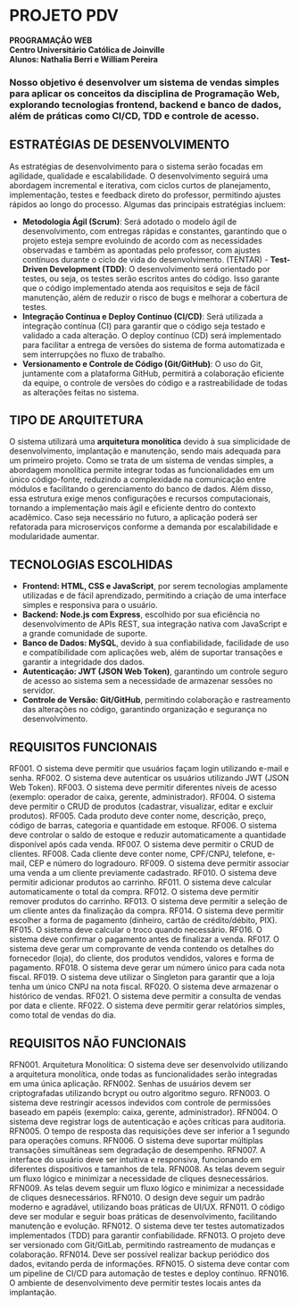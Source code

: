 # PROJETO PDV  
**PROGRAMAÇÃO WEB**  
**Centro Universitário Católica de Joinville**  
**Alunos: Nathalia Berri e William Pereira**  

### Nosso objetivo é desenvolver um sistema de vendas simples para aplicar os conceitos da disciplina de Programação Web, explorando tecnologias frontend, backend e banco de dados, além de práticas como CI/CD, TDD e controle de acesso.

## ESTRATÉGIAS DE DESENVOLVIMENTO
As estratégias de desenvolvimento para o sistema serão focadas em agilidade, qualidade e escalabilidade. O desenvolvimento seguirá uma abordagem incremental e iterativa, com ciclos curtos de planejamento, implementação, testes e feedback direto do professor, permitindo ajustes rápidos ao longo do processo. Algumas das principais estratégias incluem:
- **Metodologia Ágil (Scrum)**: Será adotado o modelo ágil de desenvolvimento, com entregas rápidas e constantes, garantindo que o projeto esteja sempre evoluindo de acordo com as necessidades observadas e também as apontadas pelo professor, com ajustes contínuos durante o ciclo de vida do desenvolvimento.
(TENTAR) - **Test-Driven Development (TDD)**: O desenvolvimento será orientado por testes, ou seja, os testes serão escritos antes do código. Isso garante que o código implementado atenda aos requisitos e seja de fácil manutenção, além de reduzir o risco de bugs e melhorar a cobertura de testes.
- **Integração Contínua e Deploy Contínuo (CI/CD)**: Será utilizada a integração contínua (CI) para garantir que o código seja testado e validado a cada alteração. O deploy contínuo (CD) será implementado para facilitar a entrega de versões do sistema de forma automatizada e sem interrupções no fluxo de trabalho.
- **Versionamento e Controle de Código (Git/GitHub)**: O uso do Git, juntamente com a plataforma GitHub, permitirá a colaboração eficiente da equipe, o controle de versões do código e a rastreabilidade de todas as alterações feitas no sistema.

## TIPO DE ARQUITETURA
O sistema utilizará uma **arquitetura monolítica** devido à sua simplicidade de desenvolvimento, implantação e manutenção, sendo mais adequada para um primeiro projeto. Como se trata de um sistema de vendas simples, a abordagem monolítica permite integrar todas as funcionalidades em um único código-fonte, reduzindo a complexidade na comunicação entre módulos e facilitando o gerenciamento do banco de dados. Além disso, essa estrutura exige menos configurações e recursos computacionais, tornando a implementação mais ágil e eficiente dentro do contexto acadêmico. Caso seja necessário no futuro, a aplicação poderá ser refatorada para microserviços conforme a demanda por escalabilidade e modularidade aumentar.

## TECNOLOGIAS ESCOLHIDAS
- **Frontend: HTML, CSS e JavaScript**, por serem tecnologias amplamente utilizadas e de fácil aprendizado, permitindo a criação de uma interface simples e responsiva para o usuário.
- **Backend: Node.js com Express**, escolhido por sua eficiência no desenvolvimento de APIs REST, sua integração nativa com JavaScript e a grande comunidade de suporte.
- **Banco de Dados: MySQL**, devido à sua confiabilidade, facilidade de uso e compatibilidade com aplicações web, além de suportar transações e garantir a integridade dos dados.
- **Autenticação: JWT (JSON Web Token)**, garantindo um controle seguro de acesso ao sistema sem a necessidade de armazenar sessões no servidor.
- **Controle de Versão: Git/GitHub**, permitindo colaboração e rastreamento das alterações no código, garantindo organização e segurança no desenvolvimento.

## REQUISITOS FUNCIONAIS
RF001. O sistema deve permitir que usuários façam login utilizando e-mail e senha.
RF002. O sistema deve autenticar os usuários utilizando JWT (JSON Web Token).
RF003. O sistema deve permitir diferentes níveis de acesso (exemplo: operador de caixa, gerente, administrador).
RF004. O sistema deve permitir o CRUD de produtos (cadastrar, visualizar, editar e excluir produtos).
RF005. Cada produto deve conter nome, descrição, preço, código de barras, categoria e quantidade em estoque.
RF006. O sistema deve controlar o saldo de estoque e reduzir automaticamente a quantidade disponível após cada venda.
RF007. O sistema deve permitir o CRUD de clientes.
RF008. Cada cliente deve conter nome, CPF/CNPJ, telefone, e-mail, CEP e número do logradouro.
RF009. O sistema deve permitir associar uma venda a um cliente previamente cadastrado.
RF010. O sistema deve permitir adicionar produtos ao carrinho.
RF011. O sistema deve calcular automaticamente o total da compra.
RF012. O sistema deve permitir remover produtos do carrinho.
RF013. O sistema deve permitir a seleção de um cliente antes da finalização da compra.
RF014. O sistema deve permitir escolher a forma de pagamento (dinheiro, cartão de crédito/débito, PIX).
RF015. O sistema deve calcular o troco quando necessário.
RF016. O sistema deve confirmar o pagamento antes de finalizar a venda.
RF017. O sistema deve gerar um comprovante de venda contendo os detalhes do fornecedor (loja), do cliente,  dos produtos vendidos, valores e forma de pagamento.
RF018. O sistema deve gerar um número único para cada nota fiscal.
RF019. O sistema deve utilizar o Singleton para garantir que a loja tenha um único CNPJ na nota fiscal.
RF020. O sistema deve armazenar o histórico de vendas.
RF021. O sistema deve permitir a consulta de vendas por data e cliente.
RF022. O sistema deve permitir gerar relatórios simples, como total de vendas do dia.

## REQUISITOS NÃO FUNCIONAIS
RFN001. Arquitetura Monolítica: O sistema deve ser desenvolvido utilizando a arquitetura monolítica, onde todas as funcionalidades serão integradas em uma única aplicação.
RFN002. Senhas de usuários devem ser criptografadas utilizando bcrypt ou outro algoritmo seguro.
RFN003. O sistema deve restringir acessos indevidos com controle de permissões baseado em papéis (exemplo: caixa, gerente, administrador).
RFN004. O sistema deve registrar logs de autenticação e ações críticas para auditoria.
RFN005. O tempo de resposta das requisições deve ser inferior a 1 segundo para operações comuns.
RFN006. O sistema deve suportar múltiplas transações simultâneas sem degradação de desempenho.
RFN007. A interface do usuário deve ser intuitiva e responsiva, funcionando em diferentes dispositivos e tamanhos de tela.
RFN008. As telas devem seguir um fluxo lógico e minimizar a necessidade de cliques desnecessários.
RFN009. As telas devem seguir um fluxo lógico e minimizar a necessidade de cliques desnecessários.
RFN010. O design deve seguir um padrão moderno e agradável, utilizando boas práticas de UI/UX.
RFN011. O código deve ser modular e seguir boas práticas de desenvolvimento, facilitando manutenção e evolução.
RFN012. O sistema deve ter testes automatizados implementados (TDD) para garantir confiabilidade.
RFN013. O projeto deve ser versionado com Git/GitLab, permitindo rastreamento de mudanças e colaboração.
RFN014. Deve ser possível realizar backup periódico dos dados, evitando perda de informações.
RFN015. O sistema deve contar com um pipeline de CI/CD para automação de testes e deploy contínuo.
RFN016. O ambiente de desenvolvimento deve permitir testes locais antes da implantação.
